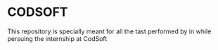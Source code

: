 # CODSOFT
This repository is specially meant for all the tast performed by in while persuing the internship at CodSoft

